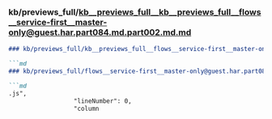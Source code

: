 ### kb/previews_full/kb__previews_full__kb__previews_full__flows__service-first__master-only@guest.har.part084.md.part002.md.md

```md
### kb/previews_full/kb__previews_full__flows__service-first__master-only@guest.har.part084.md.part002.md

```md
### kb/previews_full/flows__service-first__master-only@guest.har.part084.md (part 002)

```md
.js",
                  "lineNumber": 0,
                  "column
```

```

```

```
